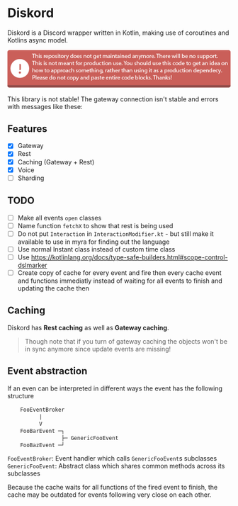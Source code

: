# Diskord

Diskord is a Discord wrapper written in Kotlin, making use of coroutines and Kotlins async model.

![Warning](https://raw.githubusercontent.com/MyraBot/.github/main/code-advise.png)

This library is not stable! The gateway connection isn't stable and errors with messages like these:

## Features

- [x] Gateway
- [x] Rest
- [x] Caching (Gateway + Rest)
- [x] Voice
- [ ] Sharding

## TODO

- [ ] Make all events `open` classes
- [ ] Name function `fetchX` to show that rest is being used
- [ ] Do not put `Interaction` in `InteractionModifier.kt` - but still make it available to use in myra for finding out the
  language
- [ ] Use normal Instant class instead of custom time class
- [ ] Use https://kotlinlang.org/docs/type-safe-builders.html#scope-control-dslmarker
- [ ] Create copy of cache for every event and fire then every cache event and functions immediatly instead of waiting for all events to finish and updating the cache then

## Caching

Diskord has **Rest caching** as well as **Gateway caching**.
> Though note that if you turn of gateway caching the objects won't be in sync anymore since update events are missing!

## Event abstraction

If an even can be interpreted in different ways the event has the following structure

```
    FooEventBroker
          |
          V
    FooBarEvent ─┐
                 ├─ GenericFooEvent
    FooBazEvent ─┘
```

`FooEventBroker`: Event handler which calls `GenericFooEvent`s subclasses  
`GenericFooEvent`: Abstract class which shares common methods across its subclasses

Because the cache waits for all functions of the fired event to finish, the cache may be outdated for events following very
close on each other.
